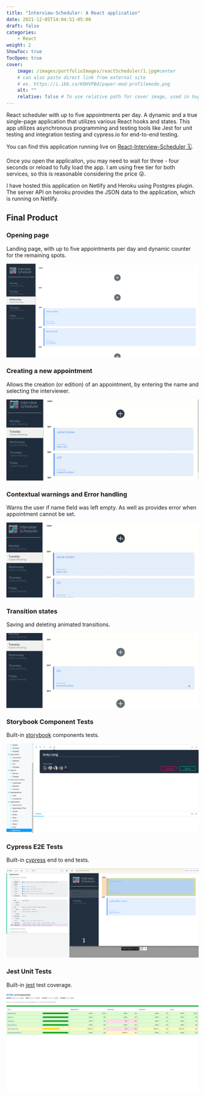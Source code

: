 ```yaml
---
title: "Interview-Scheduler: A React application"
date: 2021-12-05T14:04:51-05:00
draft: false
categories: 
    - React
weight: 2
ShowToc: true
TocOpen: true
cover:
    image: /images/portfolioImages/reactScheduler/1.jpg#center
    # can also paste direct link from external site
    # ex. https://i.ibb.co/K0HVPBd/paper-mod-profilemode.png
    alt: ""
    relative: false # To use relative path for cover image, used in hugo Page-bundles
---
```



React scheduler with up to five appointments per day. A dynamic and a true single-page application that utilizes various React hooks and states. This app utilizes asynchronous programming and testing tools like Jest for unit testing and integration testing and cypress.io for end-to-end testing.   

You can find this application running live on [React-Interview-Scheduler 🗓️](https://react-app-interview-scheduler.netlify.app/).  

Once you open the applicaiton, you may need to wait for three - four seconds or reload to fully load the app. I am using free tier for both services, so this is reasonable considering the price 😜.     

I have hosted this application on Netlify and Heroku using Postgres plugin. The server API on heroku provides the JSON data to the application, which is running on Netlify. 

## Final Product

### Opening page

Landing page, with up to five appointments per day and dynamic counter for the remaining spots.

![homepage](/images/portfolioImages/reactScheduler/opening.png#center)

### Creating a new appointment

Allows the creation (or edition) of an appointment, by entering the name and selecting the interviewer.

!["creating new appointment"](/images/portfolioImages/reactScheduler/creating.gif#center)

### Contextual warnings and Error handling

Warns the user if name field was left empty. As well as provides error when appointment cannot be set.

!["contextual error"](/images/portfolioImages/reactScheduler/error.gif#center)


### Transition states

Saving and deleting animated transitions.

!["state transitions"](/images/portfolioImages/reactScheduler/transition.gif#center)

### Storybook Component Tests

Built-in [storybook](https://storybook.js.org/) components tests.

!["storybook tests"](/images/portfolioImages/reactScheduler/storybook.png)

### Cypress E2E Tests

Built-in [cypress](https://www.cypress.io/) end to end tests.

!["cypress tests"](/images/portfolioImages/reactScheduler/cypress.png)

### Jest Unit Tests

Built-in [jest](https://jestjs.io/) test coverage.

!["jest tests"](/images/portfolioImages/reactScheduler/jestTest.png)


